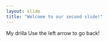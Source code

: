 ```yaml
---
layout: slide
title: "Welcome to our second slide!"
---
```

My drilla
Use the left arrow to go back!
